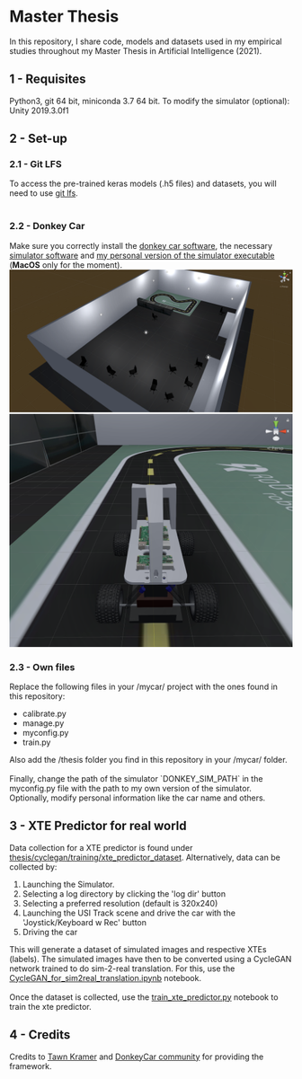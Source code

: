 # Master Thesis

In this repository, I share code, models and datasets used in my empirical studies throughout my Master Thesis in Artificial Intelligence (2021).

## 1 - Requisites
Python3, git 64 bit, miniconda 3.7 64 bit.
To modify the simulator (optional): Unity 2019.3.0f1

## 2 - Set-up
### 2.1 - Git LFS
To access the pre-trained keras models (.h5 files) and datasets, you will need to use [git lfs](https://git-lfs.github.com/). <br/><br/>

### 2.2 - Donkey Car
Make sure you correctly install the [donkey car software](http://docs.donkeycar.com/guide/install_software/), the necessary [simulator software](http://docs.donkeycar.com/guide/simulator/) and [my personal version of the simulator executable](https://github.com/BrianPulfer/sdsandbox/tree/master/binaries/usi_track_v2/) (<b>MacOS</b> only for the moment).
![donkey simulator 1](./thesis/images/sim1.png)
![donkey simulator 2](./thesis/images/sim2.png)

### 2.3 - Own files
Replace the following files in your /mycar/  project with the ones found in this repository:
<ul>
<li>calibrate.py</li>
<li>manage.py</li>
<li>myconfig.py</li>
<li>train.py</li>
</ul>
Also add the /thesis folder you find in this repository in your /mycar/ folder.<br/>
<br/>
Finally, change the path of the simulator `DONKEY_SIM_PATH` in the myconfig.py file with the path to my own version of the simulator. Optionally, modify personal information like the car name and others.


## 3 - XTE Predictor for real world
Data collection for a XTE predictor is found under [thesis/cyclegan/training/xte_predictor_dataset](https://github.com/BrianPulfer/MasterThesis/tree/main/thesis/cyclegan/training/xte_predictor_dataset). Alternatively, data can be collected by:
<ol>
    <li>Launching the Simulator.</li>
    <li>Selecting a log directory by clicking the 'log dir' button</li>
    <li>Selecting a preferred resolution (default is 320x240)</li>
    <li>Launching the USI Track scene and drive the car with the 'Joystick/Keyboard w Rec' button</li>
    <li>Driving the car</li>
</ol>

This will generate a dataset of simulated images and respective XTEs (labels). The simulated images have then to be converted using a CycleGAN network trained to do sim-2-real translation. 
For this, use the [CycleGAN_for_sim2real_translation.ipynb](https://github.com/BrianPulfer/MasterThesis/blob/main/thesis/cyclegan/training/CycleGAN_for_sim2real_translation.ipynb) notebook. <br/>
<br/>
Once the dataset is collected, use the [train_xte_predictor.py](https://github.com/BrianPulfer/MasterThesis/blob/main/thesis/cyclegan/training/train_xte_predictor.py) notebook to train the xte predictor.

## 4 - Credits
Credits to [Tawn Kramer](https://github.com/tawnkramer) and [DonkeyCar community](https://www.donkeycar.com/community.html) for providing the framework.